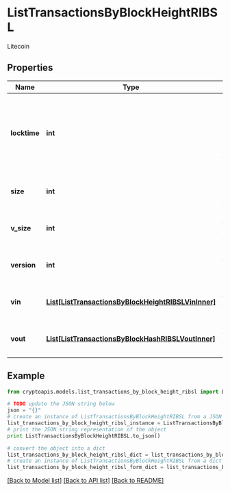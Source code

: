 # ListTransactionsByBlockHeightRIBSL

Litecoin

## Properties
Name | Type | Description | Notes
------------ | ------------- | ------------- | -------------
**locktime** | **int** | Represents the time at which a particular transaction can be added to the blockchain. | 
**size** | **int** | Represents the total size of this transaction. | 
**v_size** | **int** | Represents the virtual size of this transaction. | 
**version** | **int** | Represents transaction version number. | 
**vin** | [**List[ListTransactionsByBlockHeightRIBSLVinInner]**](ListTransactionsByBlockHeightRIBSLVinInner.md) | Represents the transaction inputs. | 
**vout** | [**List[ListTransactionsByBlockHashRIBSLVoutInner]**](ListTransactionsByBlockHashRIBSLVoutInner.md) | Represents the transaction outputs. | 

## Example

```python
from cryptoapis.models.list_transactions_by_block_height_ribsl import ListTransactionsByBlockHeightRIBSL

# TODO update the JSON string below
json = "{}"
# create an instance of ListTransactionsByBlockHeightRIBSL from a JSON string
list_transactions_by_block_height_ribsl_instance = ListTransactionsByBlockHeightRIBSL.from_json(json)
# print the JSON string representation of the object
print ListTransactionsByBlockHeightRIBSL.to_json()

# convert the object into a dict
list_transactions_by_block_height_ribsl_dict = list_transactions_by_block_height_ribsl_instance.to_dict()
# create an instance of ListTransactionsByBlockHeightRIBSL from a dict
list_transactions_by_block_height_ribsl_form_dict = list_transactions_by_block_height_ribsl.from_dict(list_transactions_by_block_height_ribsl_dict)
```
[[Back to Model list]](../README.md#documentation-for-models) [[Back to API list]](../README.md#documentation-for-api-endpoints) [[Back to README]](../README.md)



